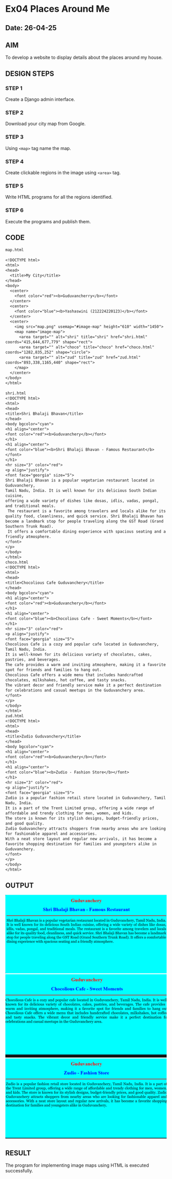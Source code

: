 # Ex04 Places Around Me
## Date: 26-04-25

## AIM
To develop a website to display details about the places around my house.

## DESIGN STEPS

### STEP 1
Create a Django admin interface.

### STEP 2
Download your city map from Google.

### STEP 3
Using ```<map>``` tag name the map.

### STEP 4
Create clickable regions in the image using ```<area>``` tag.

### STEP 5
Write HTML programs for all the regions identified.

### STEP 6
Execute the programs and publish them.

## CODE
```
map.html

<!DOCTYPE html>
<html>
<head>
  <title>My City</title>
</head>
<body>
  <center>
    <font color="red"><b>Guduvancherry</b></font>
  </center>
  <center>
    <font color="blue"><b>Yashaswini (212224220123)</b></font>
  </center>
  <center>
    <img src="map.png" usemap="#image-map" height="610" width="1450">
    <map name="image-map">
      <area target="" alt="shri" title="shri" href="shri.html" coords="415,644,677,779" shape="rect">
      <area target="" alt="choco" title="choco" href="choco.html" coords="1282,835,252" shape="circle">
      <area target="" alt="zud" title="zud" href="zud.html" coords="893,338,1165,440" shape="rect">
    </map>
  </center>
</body>
</html>

shri.html
<!DOCTYPE html>
<html>
<head>
<title>Shri Bhalaji Bhavan</title>
</head>
<body bgcolor="cyan">
<h1 align="center">
<font color="red"><b>Guduvanchery</b></font>
</h1>
<h1 align="center">
<font color="blue"><b>Shri Bhalaji Bhavan - Famous Restaurant</b></font>
</h1>
<hr size="3" color="red">
<p align="justify">
<font face="georgia" size="5">
Shri Bhalaji Bhavan is a popular vegetarian restaurant located in Guduvanchery, 
Tamil Nadu, India. It is well known for its delicious South Indian cuisine, 
offering a wide variety of dishes like dosas, idlis, vadas, pongal, and traditional meals.
 The restaurant is a favorite among travelers and locals alike for its quality food, cleanliness, and quick service. Shri Bhalaji Bhavan has become a landmark stop for people traveling along the GST Road (Grand Southern Trunk Road). 
 It offers a comfortable dining experience with spacious seating and a friendly atmosphere.
</font>
</p>
</body>
</html>
choco.html
<!DOCTYPE html>
<html>
<head>
<title>Chocolious Cafe Guduvanchery</title>
</head>
<body bgcolor="cyan">
<h1 align="center">
<font color="red"><b>Guduvanchery</b></font>
</h1>
<h1 align="center">
<font color="blue"><b>Chocolious Cafe - Sweet Moments</b></font>
</h1>
<hr size="3" color="red">
<p align="justify">
<font face="georgia" size="5">
Chocolious Cafe is a cozy and popular cafe located in Guduvanchery, Tamil Nadu, India.
It is well-known for its delicious variety of chocolates, cakes, pastries, and beverages.
The cafe provides a warm and inviting atmosphere, making it a favorite spot for friends and families to hang out.
Chocolious Cafe offers a wide menu that includes handcrafted chocolates, milkshakes, hot coffee, and tasty snacks.
The vibrant decor and friendly service make it a perfect destination for celebrations and casual meetups in the Guduvanchery area.
</font>
</p>
</body>
</html>
zud.html
<!DOCTYPE html>
<html>
<head>
<title>Zudio Guduvanchery</title>
</head>
<body bgcolor="cyan">
<h1 align="center">
<font color="red"><b>Guduvanchery</b></font>
</h1>
<h1 align="center">
<font color="blue"><b>Zudio - Fashion Store</b></font>
</h1>
<hr size="3" color="red">
<p align="justify">
<font face="georgia" size="5">
Zudio is a popular fashion retail store located in Guduvanchery, Tamil Nadu, India.
It is a part of the Trent Limited group, offering a wide range of affordable and trendy clothing for men, women, and kids.
The store is known for its stylish designs, budget-friendly prices, and good quality.
Zudio Guduvanchery attracts shoppers from nearby areas who are looking for fashionable apparel and accessories. 
With a neat store layout and regular new arrivals, it has become a favorite shopping destination for families and youngsters alike in Guduvanchery.
</font>
</p>
</body>
</html>
```

## OUTPUT
![alt text](<1 (3)-1.png>)
![alt text](2.png)
![alt text](3.png)






## RESULT
The program for implementing image maps using HTML is executed successfully.
